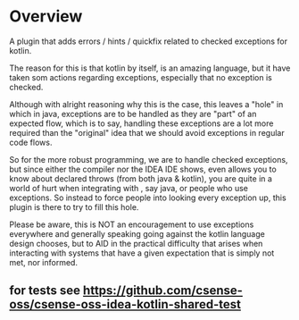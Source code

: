 # Overview

A plugin that adds errors / hints / quickfix related to checked exceptions for kotlin.

The reason for this is that kotlin by itself, is an amazing language, but it have taken som actions regarding
exceptions, especially that no exception is checked.

Although with alright reasoning why this is the case, this leaves a "hole" in which in java, exceptions are to be
handled as they are "part" of an expected flow, which is to say, handling these exceptions are a lot more required than
the "original" idea that we should avoid exceptions in regular code flows.

So for the more robust programming, we are to handle checked exceptions, but since either the compiler nor the IDEA IDE
shows, even allows you to know about declared throws (from both java & kotlin), you are quite in a world of hurt when
integrating with , say java, or people who use exceptions. So instead to force people into looking every exception up,
this plugin is there to try to fill this hole.

Please be aware, this is NOT an encouragement to use exceptions everywhere and generally speaking going against the
kotlin language design chooses, but to AID in the practical difficulty that arises when interacting with systems that
have a given expectation that is simply not met, nor informed.



## for tests see https://github.com/csense-oss/csense-oss-idea-kotlin-shared-test